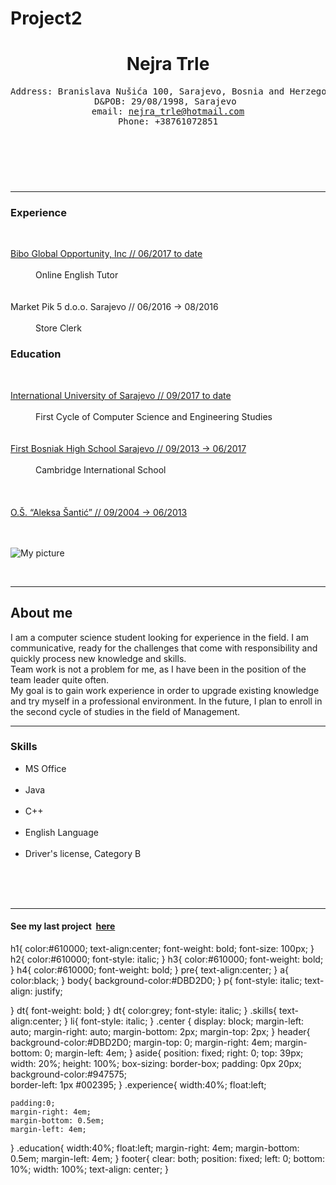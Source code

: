# Project2
<!DOCTYPE html>
<html>
<head>
	<!-- Name: Nejra Trle
		 Course: CS412
		 Assignment: Project 2-HTML (Resume)
		 Due Date: November 5, 2020
		 Purpose: gain a better understanding of basic CSS-->
	<title>My CV</title>
	<meta charset="UTF-8"/>
	<link rel="stylesheet" type="text/css" href="style.css">
</head>
<body>
<main>
<header>
<h1>Nejra Trle </h1>
<pre>
Address: Branislava Nušića 100, Sarajevo, Bosnia and Herzegovina 
D&POB: 29/08/1998, Sarajevo 
email: <a href="mailto:nejra_trle@hotmail.com">nejra_trle@hotmail.com</a>
Phone: +38761072851
</pre>
</header>
<br></br><hr>
<article>
<section class="experience">
<h3>Experience</h3> 
<br>
<dl>
  <dt>  <a href="https://teach.engoo.com/app/teach?biboLegacy=true";>Bibo Global Opportunity, Inc // 06/2017 to date </a>  </dt>
  </br>
  <dd>Online English Tutor </dd>
  <br></br>
  <dt>Market Pik 5 d.o.o. Sarajevo // 06/2016 -> 08/2016 </dt>
  <!-- no link here because the store does not exist anymore-->
  </br>
  <dd>Store Clerk</dd>
</dl>
</section>
<section class="education">
<h3>Education</h3> 
<br>
<dl>
   <dt> <a href="https://www.ius.edu.ba">International University of Sarajevo // 09/2017 to date </a></dt>
  <br>
  <dd>  First Cycle of Computer Science and Engineering Studies</dd>
  <br></br>
  <dt> <a href="http://bosnjackagim.edu.ba">First Bosniak High School Sarajevo // 09/2013 -> 06/2017</a></dt>
  </br>
  <dd> Cambridge International School</dd>
  <br></br></br>
  <dt> <a href="http://osas.edu.ba"> O.Š. “Aleksa Šantić” // 09/2004 -> 06/2013</a> </dt>
  <br>
</dl>
</section>
</article>
</main>
<aside>
<br>
<img src="https://scontent.xx.fbcdn.net/v/t1.15752-0/p280x280/122271709_954869655004362_2880440767277404139_n.jpg?_nc_cat=110&ccb=2&_nc_sid=ae9488&_nc_ohc=y4f8f4q9ppsAX8OGTa0&_nc_ad=z-m&_nc_cid=0&_nc_ht=scontent.xx&tp=6&oh=4c1cb97653c3712948646d6a85301db6&oe=5FB62E34"; alt="My picture"; class="center" />

<br><div class="aboutme"><hr>
<h2> About me </h2> 

<p>
I am a computer science student looking for experience in the field. I am communicative, ready for the challenges that come with responsibility and quickly process new knowledge and skills. </br>
Team work is not a problem for me, as I have been in the position of the team leader quite often.</br>
My goal is to gain work experience in order to upgrade existing knowledge and try myself in a professional environment. In the future, I plan to enroll in the second cycle of studies in the field of Management.</br>
</p> 
<div class="skill"><hr>
<h3> Skills </h3> 

<ul>
  <li>MS Office</li>
  </br>
  <li>Java</li>
  </br>
  <li>C++</li>
  </br>
  <li>English Language</li>
  </br>
  <li>Driver's license, Category B</li>
  </br>
</ul>
</div>
</aside>
<br></br><hr>
<footer>
<h4>See my last project&nbsp; <a href="https://nejratrle.github.io/p1mycv/";>here</a></h4>
</footer>
</body>
</html>
h1{
	color:#610000; 
	text-align:center;
	font-weight: bold;
	font-size: 100px;
}
h2{
	color:#610000;
	font-style: italic;
}
h3{
	color:#610000;
	font-weight: bold;
}
h4{
	color:#610000;
	font-weight: bold;
}
pre{
	text-align:center;
}
a{
	color:black;
}
body{
	background-color:#DBD2D0; 
}
p{
	font-style: italic;
	text-align: justify;
	
}
dt{
	font-weight: bold;
}
dt{
	color:grey;
	font-style: italic;
}
.skills{
	text-align:center;
}
li{
	font-style: italic;
}
.center {
  display: block;
  margin-left: auto;
  margin-right: auto;
  margin-bottom: 2px;
  margin-top: 2px;
}
header{
	background-color:#DBD2D0;
	margin-top: 0;
    margin-right: 4em;
    margin-bottom: 0;
    margin-left: 4em;
}
aside{
	position: fixed;
	right: 0;
	top: 39px;
	width: 20%;
	height: 100%;
	box-sizing: border-box;
	padding: 0px 20px;
	background-color:#947575; 	
	border-left: 1px #002395;
}
.experience{
    width:40%;
    float:left;
   
    padding:0;  
	margin-right: 4em;
    margin-bottom: 0.5em;
    margin-left: 4em;
}
.education{
  width:40%;
    float:left;
    margin-right: 4em;
    margin-bottom: 0.5em;
    margin-left: 4em;
}
footer{
  clear: both;
  position: fixed;
  left: 0;
  bottom: 10%;
  width: 100%;
  text-align: center;
}
